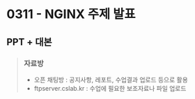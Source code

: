 # 0311 - NGINX 주제 발표
## PPT + 대본
> ### 자료방
> * 오픈 채팅방 : 공지사항, 레포트, 수업결과 업로드 등으로 활용
> * ftpserver.cslab.kr : 수업에 필요한 보조자료나 파일 업로드

